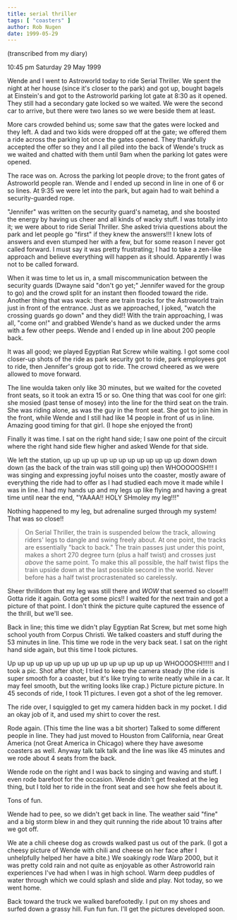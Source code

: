 ```yaml
---
title: serial thriller
tags: [ "coasters" ]
author: Rob Nugen
date: 1999-05-29
---
```


<p class=note>(transcribed from my diary)</p>
<p class=date>10:45 pm Saturday 29 May 1999</p>

<p>Wende and I went to Astroworld today to ride Serial Thriller. We spent the night at her house (since it's closer to the park) and got up, bought bagels at Einstein's and got to the Astroworld parking lot gate at 8:30 as it opened.  They still had a secondary gate locked so we waited.  We were the second car to arrive, but there were two lanes so we were beside them at least.

<p>More cars crowded behind us; some saw that the gates were locked and they left.  A dad and two kids were dropped off at the gate; we offered them a ride across the parking lot once the gates opened.  They thankfully accepted the offer so they and I all piled into the back of Wende's truck as we waited and chatted with them until 9am when the parking lot gates were opened.

<p>The race was on.  Across the parking lot people drove; to the front gates of Astroworld people ran.  Wende and I ended up second in line in one of 6 or so lines.  At 9:35 we were let into the park, but again had to wait behind a security-guarded rope.

<p>"Jennifer" was written on the security guard's nametag, and she boosted the energy by having us cheer and all kinds of wacky stuff.  I was totally into it; we were about to ride Serial Thriller.  She asked trivia questions about the park and let people go "first" if they knew the answers!!!  I knew lots of answers and even stumped her with a few, but for some reason I never got called forward.  I must say it was pretty frustrating; I had to take a zen-like approach and believe everything will happen as it should.  Apparently I was not to be called forward.

<p>When it was time to let us in, a small miscommunication between the security guards (Dwayne said "don't go yet;"  Jennifer waved for the group to go) and the crowd split for an instant then flooded toward the ride.  Another thing that was wack: there are train tracks for the Astroworld train just in front of the entrance.  Just as we approached, I joked, "watch the crossing guards go down"  and they did!!  With the train approaching, I was all, "come on!" and grabbed Wende's hand as we ducked under the arms with a few other peeps.  Wende and I ended up in line about 200 people back.

<p>It was all good; we played Egyptian Rat Screw while waiting.  I got some cool closer-up shots of the ride as park security got to ride, park employees got to ride, then Jennifer's group got to ride.  The crowd cheered as we were allowed to move forward.

<p>The line woulda taken only like 30 minutes, but we waited for the coveted front seats, so it took an extra 15 or so.  One thing that was cool for one girl:  she mosied (past tense of mosey) into the line for the third seat on the train.  She was riding alone, as was the guy in the front seat.  She got to join him in the front, while Wende and I still had like 14 people in front of us in line.  Amazing good timing for that girl.  (I hope she enjoyed the front)

<p>Finally it was time.  I sat on the right hand side; I saw one point of the circuit where the right hand side flew higher and asked Wende for that side.  

<p>We left the station, up up up up up up up up up up up up up down down down (as the back of the train was still going up) then WHOOOOOSH!!!  I was singing and expressing joyful noises unto the coaster, mostly aware of everything the ride had to offer as I had studied each move it made while I was in line.  I had my hands up and my legs up like flying and having a great time until near the end, "YAAAA!!  HOLY SHmoley my leg!!!"  

<p>Nothing happened to my leg, but adrenaline surged through my system!  That was so close!!

<p><blockquote>On Serial Thriller, the train is suspended below the track, allowing riders' legs to dangle and swing freely about.  At one point, the tracks are essentially "back to back."  The train passes just under this point, makes a short 270 degree turn (plus a half twist) and crosses just <em>above</em> the same point.  To make this all possible, the half twist flips the train upside down at the last possible second in the world.  Never before has a half twist procrastenated so carelessly.</blockquote>

<p>Sheer thrilldom that my leg was still there and <em>WOW</em> that seemed so close!!!  Gotta ride it again.  Gotta get some pics!!  I waited for the next train and got a picture of that point.  I don't think the picture quite captured the essence of the thrill, but we'll see.

<p>Back in line; this time we didn't play Egyptian Rat Screw, but met some high school youth from Corpus Christi.  We talked coasters and stuff during the 53 minutes in line.  This time we rode in the very back seat.  I sat on the right hand side again, but this time I took pictures.

<p>Up up up up up up up up up up up up up up up up up WHOOOOSH!!!!!!  and I took a pic.  Shot after shot; I tried to keep the camera steady (the ride is super smooth for a coaster, but it's like trying to write neatly while in a car.  It may feel smooth, but the writing looks like crap.)  Picture picture picture.  In 45 seconds of ride, I took 11 pictures.  I even got a shot of the leg remover.

<p>The ride over, I squiggled to get my camera hidden back in my pocket.  I did an okay job of it, and used my shirt to cover the rest.

<p>Rode again.  (This time the line was a bit shorter)  Talked to some different people in line.  They had just moved to Houston from California, near Great America (not Great America in Chicago) where they have awesome coasters as well.  Anyway talk talk talk and the line was like 45 minutes and we rode about 4 seats from the back.

<p>Wende rode on the right and I was back to singing and waving and stuff.  I even rode barefoot for the occasion.  Wende didn't get freaked at the leg thing, but I told her to ride in the front seat and see how she feels about it.

<p>Tons of fun.

<p>Wende had to pee, so we didn't get back in line.  The weather said "fine" and a big storm blew in and they quit running the ride about 10 trains after we got off.

<p>We ate a chili cheese dog as crowds walked past us out of the park.  (I got a cheesy picture of Wende with chili and cheese on her face after I unhelpfully helped her have a bite.)  We soakingly rode Warp 2000, but it was pretty cold rain and not quite as enjoyable as other Astroworld rain experiences I've had when I was in high school.  Warm deep puddles of water through which we could splash and slide and play.  Not today, so we went home.

<p>Back toward the truck we walked barefootedly.  I put on my shoes and surfed down a grassy hill.  Fun fun fun.  I'll get the pictures developed soon.
